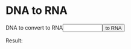 # DNA to RNA
<label for="dna">DNA to convert to RNA</label><input type="text" id="dna" size="10"><button id="toRNA">to RNA</button>
<p>Result: <span id="rna"></span></p>
<script>
const dnaToRna = {G: "C",C:"G",T:"A",A:"U"};
const toRna = (dna) => dna.split("").map(d => dnaToRna[d]).join("");
  document.getElementById("toRNA").addEventListener("click", () => {
    let DNA = document.getElementById("dna").value;
    DNA = DNA.toUpperCase();
    document.getElementById("rna").innerText = toRna(DNA);
  });
</script>
